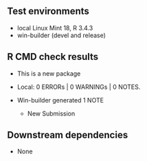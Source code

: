## Test environments

* local Linux Mint 18, R 3.4.3
* win-builder (devel and release)

## R CMD check results

* This is a new package
* Local: 0 ERRORs | 0 WARNINGs | 0 NOTES.
    
* Win-builder generated 1 NOTE

    * New Submission


## Downstream dependencies

* None
